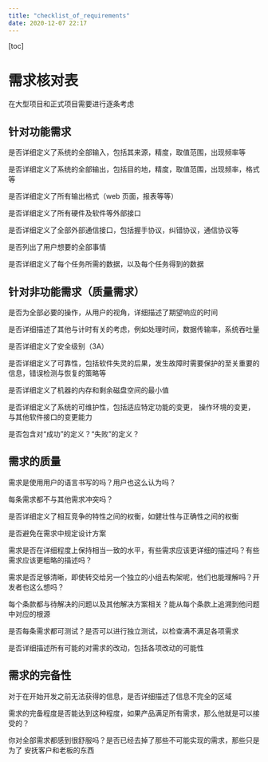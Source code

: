 ```yaml
---
title: "checklist_of_requirements"
date: 2020-12-07 22:17
---
```

[toc]



# 需求核对表

在大型项目和正式项目需要进行逐条考虑



## 针对功能需求

是否详细定义了系统的全部输入，包括其来源，精度，取值范围，出现频率等

是否详细定义了系统的全部输出，包括目的地，精度，取值范围，出现频率，格式等

是否详细定义了所有输出格式（web 页面，报表等等）

是否详细定义了所有硬件及软件等外部接口

是否详细定义了全部外部通信接口，包括握手协议，纠错协议，通信协议等

是否列出了用户想要的全部事情

是否详细定义了每个任务所需的数据，以及每个任务得到的数据



## 针对非功能需求（质量需求）

是否为全部必要的操作，从用户的视角，详细描述了期望响应的时间

是否详细描述了其他与计时有关的考虑，例如处理时间，数据传输率，系统吞吐量

是否详细定义了安全级别（3A）

是否详细定义了可靠性，包括软件失灵的后果，发生故障时需要保护的至关重要的信息，错误检测与恢复的策略等

是否详细定义了机器的内存和剩余磁盘空间的最小值

是否详细定义了系统的可维护性，包括适应特定功能的变更， 操作环境的变更，与其他软件接口的变更能力

是否包含对“成功”的定义？“失败”的定义？



## 需求的质量

需求是使用用户的语言书写的吗？用户也这么认为吗？

每条需求都不与其他需求冲突吗？

是否详细定义了相互竞争的特性之间的权衡，如健壮性与正确性之间的权衡

是否避免在需求中规定设计方案

需求是否在详细程度上保持相当一致的水平，有些需求应该更详细的描述吗？有些需求应该更粗略的描述吗？

需求是否足够清晰，即使转交给另一个独立的小组去构架呢，他们也能理解吗？开发者也这么想吗？

每个条款都与待解决的问题以及其他解决方案相关？能从每个条款上追溯到他问题中对应的根源

是否每条需求都可测试？是否可以进行独立测试，以检查满不满足各项需求

是否详细描述所有可能的对需求的改动，包括各项改动的可能性



## 需求的完备性

对于在开始开发之前无法获得的信息，是否详细描述了信息不完全的区域

需求的完备程度是否能达到这种程度，如果产品满足所有需求，那么他就是可以接受的？

你对全部需求都感到很舒服吗？是否已经去掉了那些不可能实现的需求，那些只是为了 安抚客户和老板的东西

